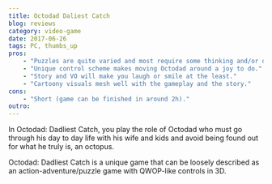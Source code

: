 ```yaml
---
title: Octodad Daliest Catch
blog: reviews
category: video-game
date: 2017-06-26
tags: PC, thumbs_up
pros:
    - "Puzzles are quite varied and most require some thinking and/or decent control over Octodad to complete."
    - "Unique control scheme makes moving Octodad around a joy to do."
    - "Story and VO will make you laugh or smile at the least."
    - "Cartoony visuals mesh well with the gameplay and the story."
cons:
    - "Short (game can be finished in around 2h)."
outro:
---
```

In Octodad: Dadliest Catch, you play the role of Octodad who must go through his day to day life with his wife and kids and avoid being found out for what he truly is, an octopus.

Octodad: Dadliest Catch is a unique game that can be loosely described as an action-adventure/puzzle game with QWOP-like controls in 3D.
